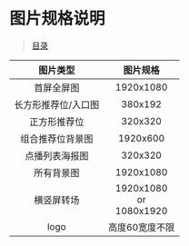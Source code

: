 # 图片规格说明
> [目录](../README.md)

| 图片类型 | 图片规格 |
|:---:|:---:|
|首屏全屏图|1920x1080|
|长方形推荐位/入口图|380x192|
|正方形推荐位|320x320|
|组合推荐位背景图|1920x600|
|点播列表海报图|320x320|
|所有背景图|1920x1080|
|横竖屏转场|1920x1080 <br> or <br> 1080x1920|
|logo|高度60宽度不限|

